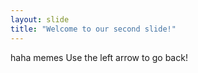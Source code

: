 ```yaml
---
layout: slide
title: "Welcome to our second slide!"
---
```

haha memes
Use the left arrow to go back!

